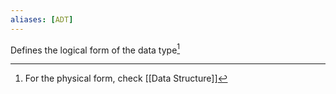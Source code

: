 ```yaml
---
aliases: [ADT]
---
```


Defines the logical form of the data type[^1]

[^1]: For the physical form, check [[Data Structure]]
